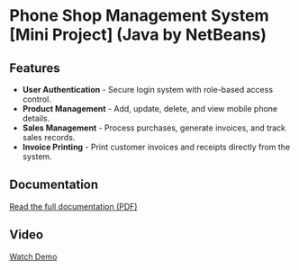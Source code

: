 # Phone Shop Management System [Mini Project] (Java by NetBeans)

## Features
- **User Authentication** - Secure login system with role-based access control.
- **Product Management** - Add, update, delete, and view mobile phone details.
- **Sales Management** - Process purchases, generate invoices, and track sales records.
- **Invoice Printing** - Print customer invoices and receipts directly from the system.

## Documentation
[Read the full documentation (PDF)](https://github.com/gunsupm/Java/blob/a6601d1a76b573a59593187a8af4cc8fec9e274f/%E0%B8%A3%E0%B8%B9%E0%B8%9B%E0%B9%80%E0%B8%A5%E0%B9%88%E0%B8%A1%E0%B8%A3%E0%B8%B2%E0%B8%A2%E0%B8%87%E0%B8%B2%E0%B8%99%E0%B8%A3%E0%B9%89%E0%B8%B2%E0%B8%99%E0%B8%82%E0%B8%B2%E0%B8%A2%E0%B8%A1%E0%B8%B7%E0%B8%AD%E0%B8%96%E0%B8%B7%E0%B8%AD-%E0%B8%9B%E0%B8%A7%E0%B8%84.pdf)

## Video
[Watch Demo](https://github.com/gunsupm/Java/blob/main/คลิปนำเสนอร้านขายมือถือ-ปวค.65-3.mp4.mp4)

